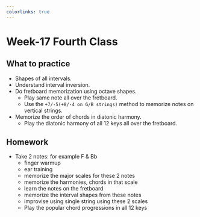 ```yaml
---
colorlinks: true
---
```


# Week-17 Fourth Class

## What to practice

- Shapes of all intervals.
- Understand interval inversion.
- Do fretboard memorization using octave shapes.
	- Play same note all over the fretboard.
	- Use the `+7/-5(+8/-4 on G/B strings)` method to memorize notes on vertical strings. 
- Memorize the order of chords in diatonic harmony.
	- Play the diatonic harmony of all 12 keys all over the fretboard.

## Homework

- Take 2 notes: for example F & Bb
	- finger warmup
	- ear training
	- memorize the major scales for these 2 notes
	- memorize the harmonies, chords in that scale
	- learn the notes on the fretboard
	- memorize the interval shapes from these notes
	- improvise using single string using these 2 scales
	- Play the popular chord progressions in all 12 keys
